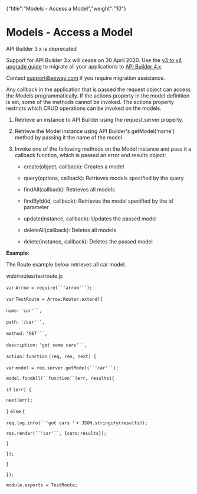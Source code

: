 {"title":"Models - Access a Model","weight":"10"} 

# Models - Access a Model

API Builder 3.x is deprecated

Support for API Builder 3.x will cease on 30 April 2020. Use the [v3 to v4 upgrade guide](https://docs.axway.com/bundle/API_Builder_4x_allOS_en/page/api_builder_v3_to_v4_upgrade_guide.html) to migrate all your applications to [API Builder 4.x](https://docs.axway.com/bundle/API_Builder_4x_allOS_en/page/api_builder_getting_started_guide.html).

Contact [support@axway.com](mailto:support@axway.com) if you require migration assistance.

Any callback in the application that is passed the request object can access the Models programmatically. If the actions property in the model definition is set, some of the methods cannot be invoked. The actions property restricts which CRUD operations can be invoked on the models.

1.  Retrieve an instance to API Builder using the request.server property.
    
2.  Retrieve the Model instance using API Builder's getModel('name') method by passing it the name of the model.
    
3.  Invoke one of the following methods on the Model instance and pass it a callback function, which is passed an error and results object:
    
    *   create(object, callback): Creates a model
        
    *   query(options, callback): Retrieves models specified by the query
        
    *   findAll(callback): Retrieves all models
        
    *   findById(id, callback): Retrieves the model specified by the id parameter
        
    *   update(instance, callback): Updates the passed model
        
    *   deleteAll(callback): Deletes all models
        
    *   delete(instance, callback): Deletes the passed model
        

**Example**:

The Route example below retrieves all car model.

web/routes/testroute.js

`var` `Arrow = require(``'arrow'``);`

`var` `TestRoute = Arrow.Router.extend({`

`name:` `'car'``,`

`path:` `'/car'``,`

`method:` `'GET'``,`

`description:` `'get some cars'``,`

`action:` `function` `(req, res, next) {`

`var` `model = req.server.getModel(``'car'``);`

`model.findAll(``function``(err, results){`

`if` `(err) {`

`next(err);`

`}` `else` `{`

`req.log.info(``'got cars '` `+ JSON.stringify(results));`

`res.render(``'car'``, {cars:results});`

`}`

`});`

`}`

`});`

`module.exports = TestRoute;`